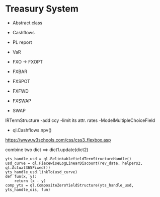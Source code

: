 # Treasury System

* Abstract class
* Cashflows
* PL report
* VaR

* FXO -> FXOPT
* FXBAR
* FXSPOT
* FXFWD
* FXSWAP
* SWAP


IRTermStructure
-add ccy
-limit its attr. rates
-ModelMultipleChoiceField
* ql.Cashflows.npv()

https://www.w3schools.com/css/css3_flexbox.asp

combine two dict ==> dict1.update(dict2)

    yts_handle_usd = ql.RelinkableYieldTermStructureHandle()
    usd_curve = ql.PiecewiseLogLinearDiscount(rev_date, helpers2, ql.Actual365Fixed())
    yts_handle_usd.linkTo(usd_curve)
    def fun(x, y):
        return (x - y)
    comp_yts = ql.CompositeZeroYieldStructure(yts_handle_usd, yts_handle_ois, fun)
